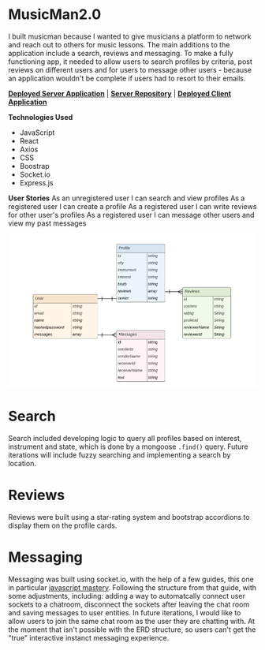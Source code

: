 # MusicMan2.0
I built musicman because I wanted to give musicians a platform to network and reach out to others for music lessons. The main additions to the application include a search, reviews and messaging. To make a fully functioning app, it needed to allow users to search profiles by criteria, post reviews on different users and for users to message other users - because an application wouldn't be complete if users had to resort to their emails. 

**[Deployed Server Application](https://MusicMan2.0-Server.herokuapp.com/)** |
**[Server Repository](https://github.com/MachopCodes/MusicMan2.0-Server)** |
**[Deployed Client Application](https://machopcodes.github.io/MusicMan2.0/#/)**

**Technologies Used**
- JavaScript
- React 
- Axios
- CSS
- Boostrap
- Socket.io
- Express.js

**User Stories**
As an unregistered user I can search and view profiles
As a registered user I can create a profile
As a registered user I can write reviews for other user's profiles
As a registered user I can message other users and view my past messages

![erd](https://github.com/MachopCodes/MusicMan2.0/blob/master/erd.PNG)

# Search
Search included developing logic to query all profiles based on interest, instrument and state, which is done by a mongoose `.find()` query.
Future iterations will include fuzzy searching and implementing a search by location. 

# Reviews
Reviews were built using a star-rating system and bootstrap accordions to display them on the profile cards. 


# Messaging
Messaging was built using socket.io, with the help of a few guides, this one in particular [javascript mastery](https://www.youtube.com/watch?v=ZwFA3YMfkoc).
Following the structure from that guide, with some adjustments, including: adding a way to automatcally connect user sockets to a chatroom, disconnect the sockets after leaving the chat room and saving messages to user entities. 
In future iterations, I would like to allow users to join the same chat room as the user they are chatting with. At the moment that isn't possible with the ERD structure, so users can't get the "true" interactive instanct messaging experience. 
